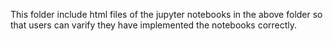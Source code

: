 This folder include html files of the jupyter notebooks in the above folder so that users can varify they have implemented the notebooks correctly.
